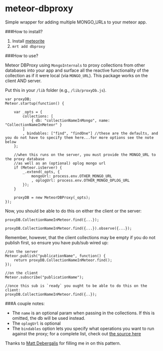 meteor-dbproxy
==============

Simple wrapper for adding multiple MONGO_URLs to your meteor app.

###How to install?

1. Install [meteorite](https://github.com/oortcloud/meteorite)
2. `mrt add dbproxy`

###How to use?

Meteor DBProxy using `MongoInternals` to proxy collections from other databases into your app and surface all the reactive functionality of the collection as if it were local (via `MONGO_URL`). This package works on the client AND server.

Put this in your `/lib` folder (e.g., `/lib/proxyDb.js`).

	var proxyDB;
	Meteor.startup(function() {

		var _opts = {
			collections: [
				{ db: "collectionNameInMongo", name: "CollectionNameInMeteor" }
			]
			, bindables: ["find", "findOne"] //these are the defaults, and you do not have to specify them here...for more options see the note below
		};

		//when this runs on the server, you must provide the MONGO_URL to the proxy database
		//as well as an (optional) oplog mongo url
		if (Meteor.isServer) {
			_.extend(_opts, { 
				mongoUrl: process.env.OTHER_MONGO_URL
				, oplogUrl: process.env.OTHER_MONGO_OPLOG_URL 
			});
		}

		proxyDB = new MeteorDBProxy(_opts);
	});

Now, you should be able to do this on either the client or the server:

    proxyDB.CollectionNameInMeteor.find({...});

    proxyDB.CollectionNameInMeteor.find({...}).observe({...});


Remember, however, that the client collections may be empty if you do not publish first, so ensure you have pub/sub wired up:

	//on the server
    Meteor.publish("publicationName", function() {
    	return proxyDB.CollectionNameInMeteor.find();
	});

	//on the client
	Meteor.subscribe("publicationName");

	//once this sub is `ready` you ought to be able to do this on the client:
	proxyDB.CollectionNameInMeteor.find({..});


###A couple notes: 

- The `name` is an optional param when passing in the collections. If this is omitted, the db will be used instead.
- The `oplogUrl` is optional
- The `bindables` option lets you specify what operations you want to run against the proxy; for a complete list, check out [the source here](https://github.com/meteor/meteor/blob/ff7c35c5a3781bce67c4c0a6c2f69b1cf717ad82/packages/mongo-livedata/remote_collection_driver.js#L11)

Thanks to [Matt Debergalis](https://github.com/debergalis) for filling me in on this pattern.